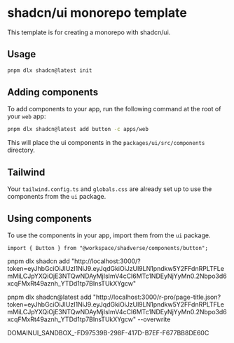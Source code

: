 # shadcn/ui monorepo template

This template is for creating a monorepo with shadcn/ui.

## Usage

```bash
pnpm dlx shadcn@latest init
```

## Adding components

To add components to your app, run the following command at the root of your `web` app:

```bash
pnpm dlx shadcn@latest add button -c apps/web
```

This will place the ui components in the `packages/ui/src/components` directory.

## Tailwind

Your `tailwind.config.ts` and `globals.css` are already set up to use the components from the `ui` package.

## Using components

To use the components in your app, import them from the `ui` package.

```tsx
import { Button } from "@workspace/shadverse/components/button";
```


pnpm dlx shadcn add "http://localhost:3000/?token=eyJhbGciOiJIUzI1NiJ9.eyJqdGkiOiJzUl9LN1pndkw5Y2FFdnRPLTFLemMiLCJpYXQiOjE3NTQwNDAyMjIsImV4cCI6MTc1NDEyNjYyMn0.2Nbpo3d6xcqFMxRt49aznh_YTDd1tp7BInsTUkXYgcw"



pnpm dlx shadcn@latest add "http://localhost:3000/r-pro/page-title.json?token=eyJhbGciOiJIUzI1NiJ9.eyJqdGkiOiJzUl9LN1pndkw5Y2FFdnRPLTFLemMiLCJpYXQiOjE3NTQwNDAyMjIsImV4cCI6MTc1NDEyNjYyMn0.2Nbpo3d6xcqFMxRt49aznh_YTDd1tp7BInsTUkXYgcw" --overwrite


DOMAINUI_SANDBOX_-FD97539B-298F-417D-B7EF-F677BB8DE60C